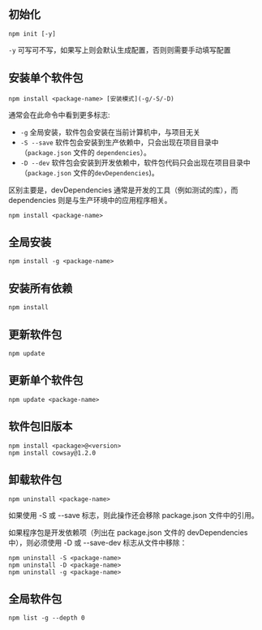 ## 初始化

```
npm init [-y]
```

`-y` 可写可不写，如果写上则会默认生成配置，否则则需要手动填写配置

## 安装单个软件包

```
npm install <package-name> [安装模式](-g/-S/-D)
```

通常会在此命令中看到更多标志:

- `-g` 全局安装，软件包会安装在当前计算机中，与项目无关
- `-S --save` 软件包会安装到生产依赖中，只会出现在项目目录中（`package.json` 文件的 `dependencies`）。
- `-D --dev` 软件包会安装到开发依赖中，软件包代码只会出现在项目目录中（`package.json` 文件的`devDependencies`)。

区别主要是，devDependencies 通常是开发的工具（例如测试的库），而 dependencies 则是与生产环境中的应用程序相关。

```
npm install <package-name>
```

## 全局安装

```
npm install -g <package-name>
```

## 安装所有依赖

```
npm install
```

## 更新软件包

```
npm update
```

## 更新单个软件包

```
npm update <package-name>
```

## 软件包旧版本

```
npm install <package>@<version>
npm install cowsay@1.2.0
```

## 卸载软件包

```
npm uninstall <package-name>
```

如果使用 -S 或 --save 标志，则此操作还会移除 package.json 文件中的引用。

如果程序包是开发依赖项（列出在 package.json 文件的 devDependencies 中），则必须使用 -D 或 --save-dev 标志从文件中移除：

```
npm uninstall -S <package-name>
npm uninstall -D <package-name>
npm uninstall -g <package-name>
```

## 全局软件包

```
npm list -g --depth 0
```
